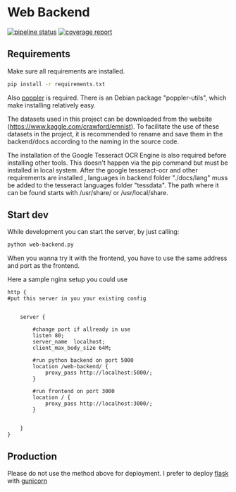 # Web Backend

 [![pipeline status](https://git.thm.de/tnhm62/swtp-1-ki-ocr/badges/dev/pipeline.svg)](https://git.thm.de/tnhm62/swtp-1-ki-ocr/-/commits/dev)
 [![coverage report](https://git.thm.de/tnhm62/swtp-1-ki-ocr/badges/dev/coverage.svg)](https://git.thm.de/tnhm62/swtp-1-ki-ocr/-/commits/dev)

## Requirements
Make sure all requirements are installed.
```bash
pip install -r requirements.txt
```
Also [poppler](https://gitlab.freedesktop.org/poppler/poppler/) is required. There is an Debian package "poppler-utils", which make installing relatively easy.

The datasets used in this project can be downloaded from the website (https://www.kaggle.com/crawford/emnist).
To facilitate the use of these datasets in the project, it is recommended to rename and save them in 
the backend/docs according to the naming in the source code.

The installation of the Google Tesseract OCR Engine is also required before installing other tools.
This doesn't happen via the pip command but must be installed in local system.
After the google tesseract-ocr and other requirements are installed , languages in backend folder "./docs/lang" muss be added
to the tesseract languages folder "tessdata".
The path where it can be found starts with /usr/share/ or /usr/local/share. <br> 
## Start dev

While development you can start the server, by just calling:

```bash
python web-backend.py
```

When you wanna try it with the frontend, you have to use the same address and port as the frontend.

Here a sample nginx setup you could use

```nginx conf
http {
#put this server in you your existing config


    server {

        #change port if allready in use
        listen 80;
        server_name  localhost;
		client_max_body_size 64M;

        #run python backend on port 5000
        location /web-backend/ {
            proxy_pass http://localhost:5000/;
        }

        #run frontend on port 3000
        location / {
            proxy_pass http://localhost:3000/;
        }


    }
}
```

## Production

Please do not use the method above for deployment. 
I prefer to deploy [flask](https://flask.palletsprojects.com/en/1.1.x/deploying/index.html) with [gunicorn](https://docs.gunicorn.org/en/stable/deploy.html#systemd)


